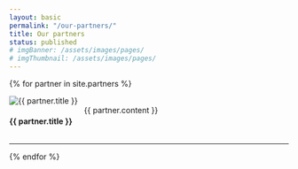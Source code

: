 ```yaml
---
layout: basic
permalink: "/our-partners/"
title: Our partners
status: published
# imgBanner: /assets/images/pages/
# imgThumbnail: /assets/images/pages/
---
```


{% for partner in site.partners %}
<div class="row">
<div class="large-3 columns">
<img src="{{ site.baseurl }}{{ partner.portrait }}" alt="{{ partner.title }}" class="thumbnail image--full">
</div>
<div class="large-9 columns">
<h4>{{ partner.title }}</h4>
{{ partner.content }}
</div>
</div>
<hr>
{% endfor %}
